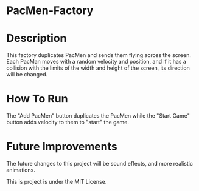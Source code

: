# PacMen-Factory

# Description
This factory duplicates PacMen and sends them flying across the screen. Each PacMan moves with a random velocity and position, and if it has a collision with the limits of the width and height of the screen, its direction will be changed. 

# How To Run
The "Add PacMen" button duplicates the PacMen while the "Start Game" button adds velocity to them to "start" the game. 

# Future Improvements
The future changes to this project will be sound effects, and more realistic animations.

This is project is under the MIT License.
